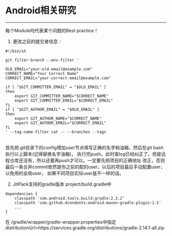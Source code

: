# Android相关研究
----------
每个Module均代表某个问题的Best practice！

1. 更改之前的提交者信息：<br>
```
#!/bin/sh

git filter-branch --env-filter '

OLD_EMAIL="your-old-email@example.com"
CORRECT_NAME="Your Correct Name"
CORRECT_EMAIL="your-correct-email@example.com"

if [ "$GIT_COMMITTER_EMAIL" = "$OLD_EMAIL" ]
then
    export GIT_COMMITTER_NAME="$CORRECT_NAME"
    export GIT_COMMITTER_EMAIL="$CORRECT_EMAIL"
fi
if [ "$GIT_AUTHOR_EMAIL" = "$OLD_EMAIL" ]
then
    export GIT_AUTHOR_NAME="$CORRECT_NAME"
    export GIT_AUTHOR_EMAIL="$CORRECT_EMAIL"
fi
' --tag-name-filter cat -- --branches --tags
```
<br>
首先把.git目录下的config增加user节点填写正确的名字和油箱，然后在git bash执行以上脚本(记得替换名字油箱)，
执行完push，此时查log已经纠正了，但是远程仓库还没有，所以还要再push才可以。一定要先把项目的正确地址
改正，否则最后一条合并commit依然是你之前的配的user，以后的项目最后手动配置user，以免用的全局user，
如果不同项目实际user是不一样的话。

2. JitPack支持的gradle版本
project/build.gradle中
```
dependencies {
    classpath 'com.android.tools.build:gradle:2.2.2'
    classpath 'com.github.dcendents:android-maven-gradle-plugin:1.5'
    ...
}
```
在 /gradle/wrapper/gradle-wrapper.properties中指定
distributionUrl=https\://services.gradle.org/distributions/gradle-2.14.1-all.zip



